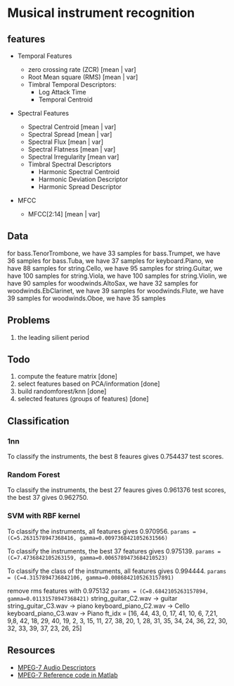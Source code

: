 # Musical instrument recognition

## features

 * Temporal Features
    + zero crossing rate (ZCR) [mean | var]
    + Root Mean square (RMS) [mean | var]
    + Timbral Temporal Descriptors:
        - Log Attack Time
        - Temporal Centroid

 * Spectral Features
    + Spectral Centroid [mean | var]
    + Spectral Spread [mean | var]
    + Spectral Flux [mean | var]
    + Spectral Flatness [mean | var]
    + Spectral Irregularity [mean var]
    + Timbral Spectral Descriptors
        - Harmonic Spectral Centroid
        - Harmonic Deviation Descriptor
        - Harmonic Spread Descriptor

 * MFCC
    + MFCC[2:14] [mean | var]

## Data

for bass.TenorTrombone, we have 33 samples
for bass.Trumpet, we have 36 samples
for bass.Tuba, we have 37 samples
for keyboard.Piano, we have 88 samples
for string.Cello, we have 95 samples
for string.Guitar, we have 100 samples
for string.Viola, we have 100 samples
for string.Violin, we have 90 samples
for woodwinds.AltoSax, we have 32 samples
for woodwinds.EbClarinet, we have 39 samples
for woodwinds.Flute, we have 39 samples
for woodwinds.Oboe, we have 35 samples

## Problems
1. the leading silient period

## Todo
1. compute the feature matrix [done]
2. select features based on PCA/information [done]
3. build randomforest/knn [done]
4. selected features (groups of features) [done]


## Classification
### 1nn
To classify the instruments, the best 8 feaures gives 0.754437 test scores.

### Random Forest
To classify the instruments, the best 27 feaures gives 0.961376 test scores, the best 37 gives 0.962750.



### SVM with RBF kernel
To classify the instruments, all features gives 0.970956.
    `params = (C=5.2631578947368416, gamma=0.0097368421052631566)`

To classify the instruments, the best 37 features gives 0.975139.
    `params = (C=7.4736842105263159, gamma=0.0065789473684210523)`

To classify the class of the instruments, all features gives 0.994444.
    `params = (C=4.3157894736842106, gamma=0.0086842105263157891)`

remove rms features with 0.975132
    `params = (C=8.6842105263157894, gamma=0.01131578947368421)`
string_guitar_C2.wav -> guitar
string_guitar_C3.wav -> piano
keyboard_piano_C2.wav -> Cello
keyboard_piano_C3.wav -> Piano
ft_idx = [16, 44, 43, 0, 17, 41, 10, 6, 7,21, 9,8, 42, 18, 29, 40, 19, 2, 3, 15, 11, 27, 38, 20, 1, 28, 31, 35, 34, 24, 36, 22, 30, 32, 33, 39, 37, 23, 26, 25]
## Resources

 * [MPEG-7 Audio Descriptors](http://www-sipl.technion.ac.il/Info/Teaching_Projects_MPEG-7-Audio-Descriptors_e.shtml)
 * [MPEG-7 Reference code in Matlab](http://mpeg7.doc.gold.ac.uk/mirror/v1/Matlab-XM/index.html)
